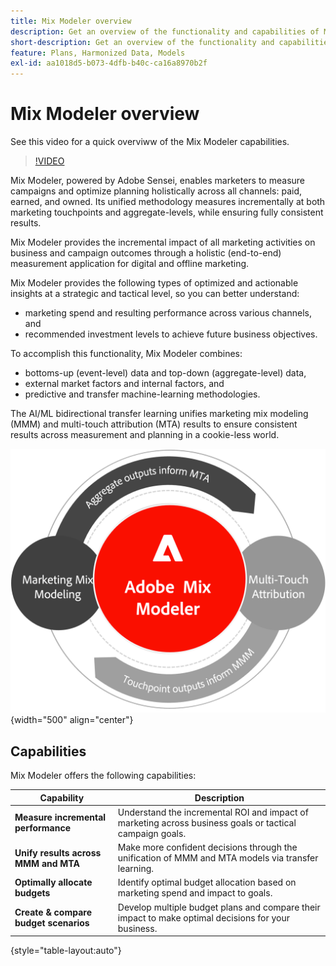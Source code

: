 ```yaml
---
title: Mix Modeler overview
description: Get an overview of the functionality and capabilities of Mix Modeler.
short-description: Get an overview of the functionality and capabilities of Mix Modeler.
feature: Plans, Harmonized Data, Models
exl-id: aa1018d5-b073-4dfb-b40c-ca16a8970b2f
---
```

# Mix Modeler overview

See this video for a quick overviww of the Mix Modeler capabilities.

>[!VIDEO](https://video.tv.adobe.com/v/3424872/?learn=on)

Mix Modeler, powered by Adobe Sensei, enables marketers to measure campaigns and optimize planning holistically across all channels: paid, earned, and owned. Its unified methodology measures incrementally at both marketing touchpoints and aggregate-levels, while ensuring fully consistent results.

Mix Modeler provides the incremental impact of all marketing activities on business and campaign outcomes through a holistic (end-to-end) measurement application for digital and offline marketing. 

Mix Modeler provides the following types of optimized and actionable insights at a strategic and tactical level, so you can better understand:

* marketing spend and resulting performance across various channels, and
* recommended investment levels to achieve future business objectives.


To accomplish this functionality, Mix Modeler combines: 

* bottoms-up (event-level) data and top-down (aggregate-level) data,
* external market factors and internal factors, and
* predictive and transfer machine-learning methodologies.

The AI/ML bidirectional transfer learning unifies marketing mix modeling (MMM) and multi-touch attribution (MTA) results to ensure consistent results across measurement and planning in a cookie-less world. 

![Bidirectional transfer learning](../assets/birdirectional-transfer-learning.png){width="500" align="center"}


## Capabilities

Mix Modeler offers the following capabilities:

| Capability | Description | 
|---|---|
| **Measure incremental performance** | Understand the incremental ROI and impact of marketing across business goals or tactical campaign goals. |
| **Unify results across MMM and MTA** | Make more confident decisions through the unification of MMM and MTA models via transfer learning. |
| **Optimally allocate budgets** | Identify optimal budget allocation based on marketing spend and impact to goals. |
| **Create & compare budget scenarios** | Develop multiple budget plans and compare their impact to make optimal decisions for your business. |

{style="table-layout:auto"}
